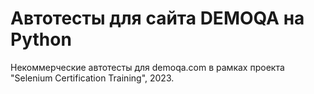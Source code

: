 # Автотесты для сайта DEMOQA на Python
Некоммерческие автотесты для demoqa.com в рамках проекта "Selenium Certification Training", 2023.